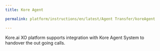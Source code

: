 ```yaml
---
title: Kore Agent

permalink: platform/instructions/en/latest/Agent Transfer/koreAgent

---
```


Kore.ai XO platform supports integration with Kore Agent System to handover the out going calls.  
